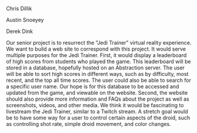 Chris Dillik

Austin Snoeyey

Derek Dink

Our senior project is to resurrect the "Jedi Trainer" virtual reality experience. We want to build a web site to correspond with this project. It would serve multiple purposes for the Jedi Trainer. First, it would display a leaderboard of high scores from students who played the game. This leaderboard will be stored in a database, hopefully hosted on an Abstraction server. The user will be able to sort high scores in different ways, such as by difficulty, most recent, and the top all time scores. The user could also be able to search for a specific user name. Our hope is for this database to be accessed and updated from the game, and viewable on the website. Second, the website should also provide more information and FAQs about the project as well as screenshots, videos, and other media. We think it would be fascinating to livestream the Jedi Trainer, similar to a Twitch stream. A stretch goal would be to have some way for a user to control certain aspects of the droid, such as controlling shot rate, simple droid movement, and color changes.
